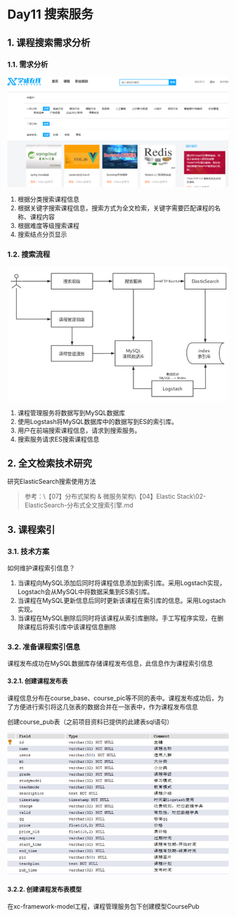 # Day11 搜索服务

## 1. 课程搜索需求分析
### 1.1. 需求分析

![搜索页面](images/20191103183045758_30304.png)

1. 根据分类搜索课程信息
2. 根据关键字搜索课程信息，搜索方式为全文检索，关键字需要匹配课程的名称、课程内容
3. 根据难度等级搜索课程
4. 搜索结点分页显示

### 1.2. 搜索流程

![搜索服务流程图](images/20191103183839578_16012.jpg)

1. 课程管理服务将数据写到MySQL数据库
2. 使用Logstash将MySQL数据库中的数据写到ES的索引库。
3. 用户在前端搜索课程信息，请求到搜索服务。
4. 搜索服务请求ES搜索课程信息

## 2. 全文检索技术研究

研究ElasticSearch搜索使用方法

> 参考：\【07】分布式架构 & 微服务架构\【04】Elastic Stack\02-ElasticSearch-分布式全文搜索引擎.md

## 3. 课程索引
### 3.1. 技术方案

如何维护课程索引信息？

1. 当课程向MySQL添加后同时将课程信息添加到索引库。采用Logstach实现，Logstach会从MySQL中将数据采集到ES索引库。
2. 当课程在MySQL更新信息后同时更新该课程在索引库的信息。采用Logstach实现。
3. 当课程在MySQL删除后同时将该课程从索引库删除。手工写程序实现，在删除课程后将索引库中该课程信息删除

### 3.2. 准备课程索引信息

课程发布成功在MySQL数据库存储课程发布信息，此信息作为课程索引信息

#### 3.2.1. 创建课程发布表

课程信息分布在course_base、course_pic等不同的表中。课程发布成功后，为了方便进行索引将这几张表的数据合并在一张表中，作为课程发布信息

创建course_pub表（之前项目资料已提供的此建表sql语句）

![course_pub表](images/20191103231817403_9824.png)

#### 3.2.2. 创建课程发布表模型

在xc-framework-model工程，课程管理服务包下创建模型CoursePub



















